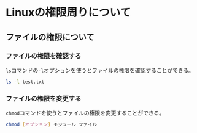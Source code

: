 # Linuxの権限周りについて

## ファイルの権限について

### ファイルの権限を確認する
`ls`コマンドの`-l`オプションを使うとファイルの権限を確認することができる。

```bash
ls -l test.txt
```

### ファイルの権限を変更する
`chmod`コマンドを使うとファイルの権限を変更することができる。

```bash
chmod [オプション] モジュール ファイル
```
